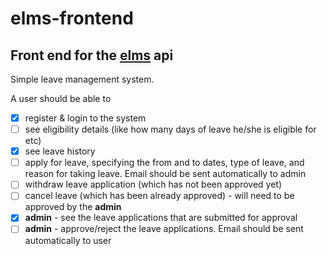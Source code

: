 # elms-frontend
## Front end for the [elms](https://github.com/wangonya/elms.git) api

Simple leave management system.

A user should be able to 
* [x] register & login to the system
* [ ] see eligibility details (like how many days of leave he/she is eligible for etc)
* [x] see leave history
* [ ] apply for leave, specifying the from and to dates, type of leave, and reason for taking leave. 
Email should be sent automatically to admin
* [ ] withdraw leave application (which has not been approved yet)
* [ ] cancel leave (which has been already approved) - will need to be approved by the **admin**
* [x] **admin** - see the leave applications that are submitted for approval
* [ ] **admin** - approve/reject the leave applications. Email should be sent automatically to user

